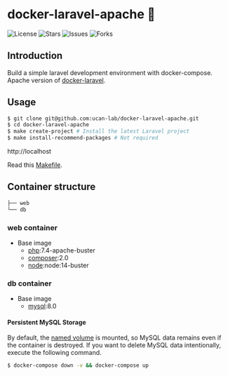 # docker-laravel-apache 🐳

![License](https://img.shields.io/github/license/ucan-lab/docker-laravel-apache?color=f05340)
![Stars](https://img.shields.io/github/stars/ucan-lab/docker-laravel-apache?color=f05340)
![Issues](https://img.shields.io/github/issues/ucan-lab/docker-laravel-apache?color=f05340)
![Forks](https://img.shields.io/github/forks/ucan-lab/docker-laravel-apache?color=f05340)

## Introduction

Build a simple laravel development environment with docker-compose.
Apache version of [docker-laravel](https://github.com/ucan-lab/docker-laravel).

## Usage

```bash
$ git clone git@github.com:ucan-lab/docker-laravel-apache.git
$ cd docker-laravel-apache
$ make create-project # Install the latest Laravel project
$ make install-recommend-packages # Not required
```

http://localhost

Read this [Makefile](https://github.com/ucan-lab/docker-laravel-apache/blob/master/Makefile).

## Container structure

```bash
├── web
└── db
```

### web container

- Base image
  - [php](https://hub.docker.com/_/php):7.4-apache-buster
  - [composer](https://hub.docker.com/_/composer):2.0
  - [node](https://hub.docker.com/_/node):node:14-buster

### db container

- Base image
  - [mysql](https://hub.docker.com/_/mysql):8.0

#### Persistent MySQL Storage

By default, the [named volume](https://docs.docker.com/compose/compose-file/#volumes) is mounted, so MySQL data remains even if the container is destroyed.
If you want to delete MySQL data intentionally, execute the following command.

```bash
$ docker-compose down -v && docker-compose up
```
